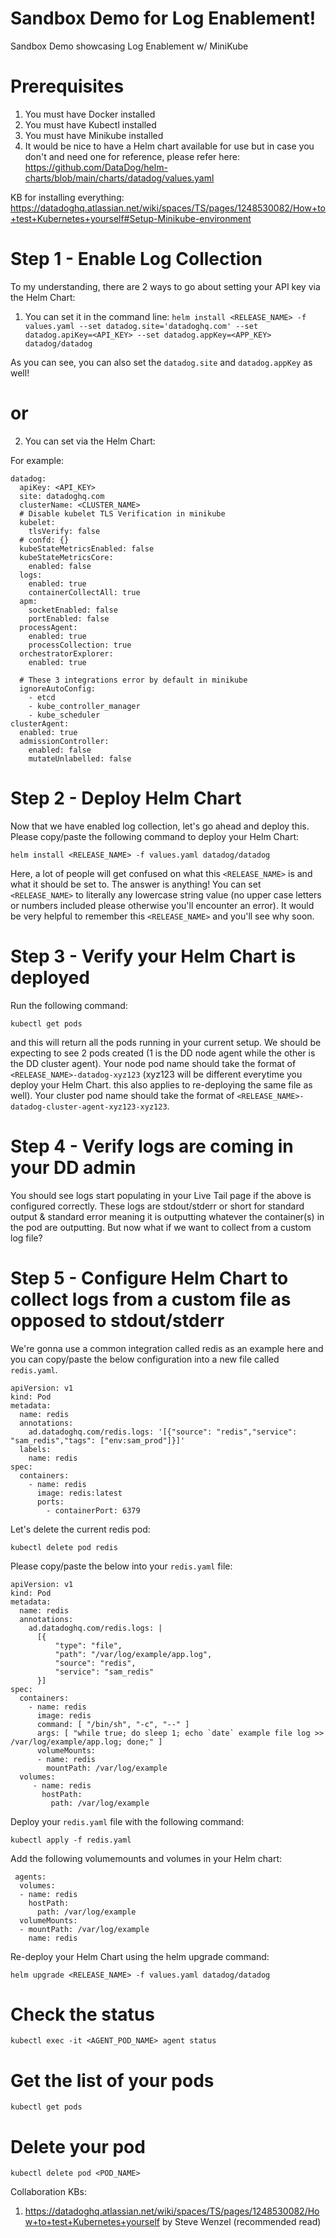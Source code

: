 # Sandbox Demo for Log Enablement!
Sandbox Demo showcasing Log Enablement w/ MiniKube

# Prerequisites
1. You must have Docker installed
2. You must have Kubectl installed
3. You must have Minikube installed 
4. It would be nice to have a Helm chart available for use but in case you don't and need one for reference, please refer here: https://github.com/DataDog/helm-charts/blob/main/charts/datadog/values.yaml 

KB for installing everything: https://datadoghq.atlassian.net/wiki/spaces/TS/pages/1248530082/How+to+test+Kubernetes+yourself#Setup-Minikube-environment

# Step 1 - Enable Log Collection
To my understanding, there are 2 ways to go about setting your API key via the Helm Chart: 
1) You can set it in the command line: 
```helm install <RELEASE_NAME> -f values.yaml --set datadog.site='datadoghq.com' --set datadog.apiKey=<API_KEY> --set datadog.appKey=<APP_KEY> datadog/datadog```

As you can see, you can also set the ```datadog.site``` and ```datadog.appKey``` as well!


# or

2) You can set via the Helm Chart:

For example:
``` 
datadog:
  apiKey: <API_KEY>
  site: datadoghq.com
  clusterName: <CLUSTER_NAME> 
  # Disable kubelet TLS Verification in minikube
  kubelet:
    tlsVerify: false
  # confd: {}
  kubeStateMetricsEnabled: false
  kubeStateMetricsCore:
    enabled: false
  logs:
    enabled: true
    containerCollectAll: true
  apm:
    socketEnabled: false
    portEnabled: false
  processAgent:
    enabled: true
    processCollection: true
  orchestratorExplorer:
    enabled: true
  
  # These 3 integrations error by default in minikube
  ignoreAutoConfig:
    - etcd
    - kube_controller_manager 
    - kube_scheduler 
clusterAgent:
  enabled: true
  admissionController:
    enabled: false
    mutateUnlabelled: false
```

# Step 2 - Deploy Helm Chart
Now that we have enabled log collection, let's go ahead and deploy this. Please copy/paste the following command to deploy your Helm Chart:

```
helm install <RELEASE_NAME> -f values.yaml datadog/datadog
```
Here, a lot of people will get confused on what this ```<RELEASE_NAME>``` is and what it should be set to. The answer is anything! You can set ```<RELEASE_NAME>``` to literally any lowercase string value (no upper case letters or numbers included please otherwise you'll encounter an error). It would be very helpful to remember this ```<RELEASE_NAME>``` and you'll see why soon.

# Step 3 - Verify your Helm Chart is deployed
Run the following command:
```
kubectl get pods
```
and this will return all the pods running in your current setup. We should be expecting to see 2 pods created (1 is the DD node agent while the other is the DD cluster agent). Your node pod name should take the format of ```<RELEASE_NAME>-datadog-xyz123``` (xyz123 will be different everytime you deploy your Helm Chart. this also applies to re-deploying the same file as well). Your cluster pod name should take the format of ```<RELEASE_NAME>-datadog-cluster-agent-xyz123-xyz123```.

# Step 4 - Verify logs are coming in your DD admin
You should see logs start populating in your Live Tail page if the above is configured correctly.
These logs are stdout/stderr or short for standard output & standard error meaning it is outputting whatever the container(s) in the pod are outputting. But now what if we want to collect from a custom log file?

# Step 5 - Configure Helm Chart to collect logs from a custom file as opposed to stdout/stderr
We're gonna use a common integration called redis as an example here and you can copy/paste the below configuration into a new file called ```redis.yaml```. 
```
apiVersion: v1
kind: Pod
metadata:
  name: redis
  annotations:
    ad.datadoghq.com/redis.logs: '[{"source": "redis","service": "sam_redis","tags": ["env:sam_prod"]}]'
  labels:
    name: redis
spec:
  containers:
    - name: redis
      image: redis:latest
      ports:
        - containerPort: 6379
 ```
 
Let's delete the current redis pod:
```
kubectl delete pod redis
```

Please copy/paste the below into your ```redis.yaml``` file:
```
apiVersion: v1
kind: Pod
metadata:
  name: redis
  annotations:
    ad.datadoghq.com/redis.logs: |
      [{
          "type": "file",
          "path": "/var/log/example/app.log",
          "source": "redis",
          "service": "sam_redis"
      }]
spec:
  containers:
    - name: redis
      image: redis
      command: [ "/bin/sh", "-c", "--" ]
      args: [ "while true; do sleep 1; echo `date` example file log >> /var/log/example/app.log; done;" ]
      volumeMounts:
      - name: redis
        mountPath: /var/log/example
  volumes:
     - name: redis
       hostPath:
         path: /var/log/example 
```

Deploy your ```redis.yaml``` file with the following command:
```
kubectl apply -f redis.yaml
```

Add the following volumemounts and volumes in your Helm chart:
```
 agents:
  volumes:
  - name: redis
    hostPath:
      path: /var/log/example
  volumeMounts:
  - mountPath: /var/log/example
    name: redis
```

Re-deploy your Helm Chart using the helm upgrade command:
```
helm upgrade <RELEASE_NAME> -f values.yaml datadog/datadog
```

# Check the status
```
kubectl exec -it <AGENT_POD_NAME> agent status
```
# Get the list of your pods
```
kubectl get pods
```
# Delete your pod
```
kubectl delete pod <POD_NAME>
```
Collaboration KBs:
1) https://datadoghq.atlassian.net/wiki/spaces/TS/pages/1248530082/How+to+test+Kubernetes+yourself by Steve Wenzel (recommended read)
